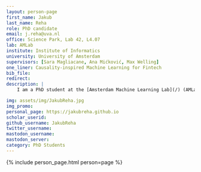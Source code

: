 ```yaml
---
layout: person-page
first_name: Jakub
last_name: Reha
role: PhD candidate
email: j.reha@uva.nl
office: Science Park, Lab 42, L4.07
lab: AMLab
institute: Institute of Informatics
university: University of Amsterdam
supervisors: [Sara Magliacane, Ana Mićković, Max Welling]
one_liner: Causality-inspired Machine Learning for Fintech
bib_file:
redirect: 
description: |
    I am a PhD student at the [Amsterdam Machine Learning Lab](/) (AMLab) supervised by [Sara Magliacane](https://saramagliacane.github.io/) [Ana Mićković](https://www.uva.nl/en/profile/m/i/a.mickovic/a.mickovic.html) and [Max Welling](https://staff.fnwi.uva.nl/m.welling/). I am mainly interested in methods that can discover and utilize causal information.

img: assets/img/JakubReha.jpg
img_promo: 
personal_page: https://jakubreha.github.io
scholar_userid: 
github_username: JakubReha
twitter_username:
mastodon_username:
mastodon_server:
category: PhD Students 
---
```


{% include person_page.html person=page %}